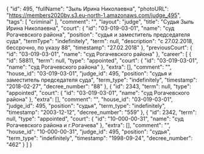 {
    "id": 495,
    "fullName": "Зыль Ирина Николаевна",
    "photoURL": "https://members2020by.s3.eu-north-1.amazonaws.com/judge_495",
    "tags": [
        "criminal"
    ],
    "comment": "",
    "layout": "judge",
    "title": "Судья Зыль Ирина Николаевна",
    "court": {
        "id": "03-019-03-01",
        "name": "суд Рогачевского района",
        "position": "судья и заместитель председателя суда",
        "termType": "indefinitely",
        "term": null,
        "description": "c 27.02.2018, бессрочно, по указу 88",
        "timestamp": "27.02.2018"
    },
    "previousCourt": {
        "id": "03-019-03-01",
        "name": "суд Рогачевского района"
    },
    "career": [
        {
            "id": 58811,
            "term": null,
            "type": "appointed",
            "court": {
                "id": "03-019-03-01",
                "name": "суд Рогачевского района"
            },
            "extra": [],
            "comment": "",
            "house_id": "03-019-03-01",
            "judge_id": 495,
            "position": "судья и заместитель председателя суда",
            "term_type": "indefinitely",
            "timestamp": "2018-02-27",
            "decree_number": "88"
        },
        {
            "id": 2343,
            "term": null,
            "type": "appointed",
            "court": {
                "id": "03-019-03-01",
                "name": "суд Рогачевского района"
            },
            "extra": [],
            "comment": "",
            "house_id": "03-019-03-01",
            "judge_id": 495,
            "position": "судья",
            "term_type": "indefinitely",
            "timestamp": "2003-12-12",
            "decree_number": "559"
        },
        {
            "id": 2342,
            "term": null,
            "type": "appointed",
            "court": {
                "id": "10-000-00-31",
                "name": "суд Рогачевского района и г.Рогачева"
            },
            "extra": [],
            "comment": "",
            "house_id": "10-000-00-31",
            "judge_id": 495,
            "position": "судья",
            "term_type": "indefinitely",
            "timestamp": "1998-09-24",
            "decree_number": "462"
        }
    ]
}